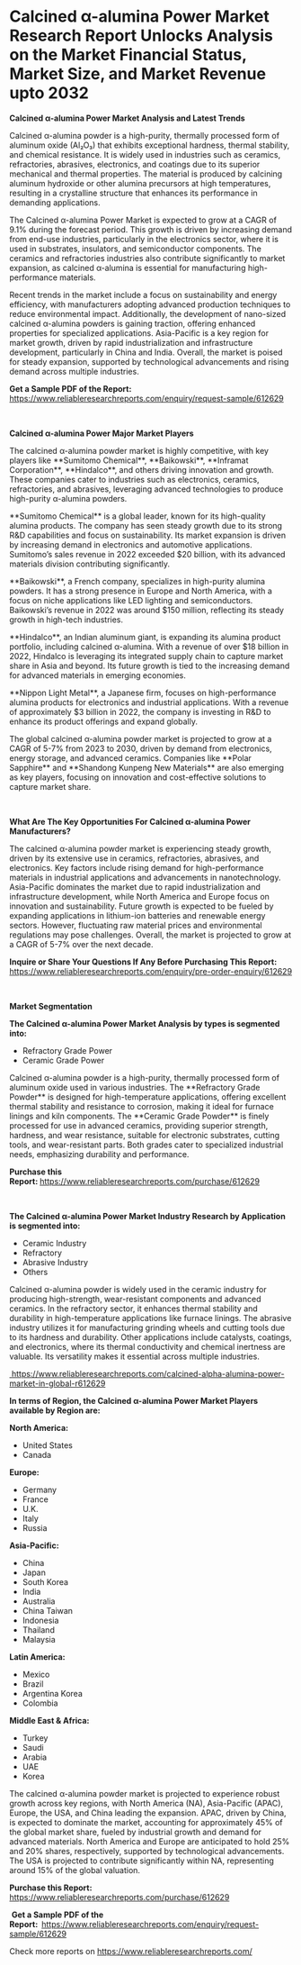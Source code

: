<p><h1>Calcined α-alumina Power Market Research Report Unlocks Analysis on the Market Financial Status, Market Size, and Market Revenue upto 2032</h1></p><p><strong>Calcined α-alumina Power Market Analysis and Latest Trends</strong></p>
<p><p>Calcined α-alumina powder is a high-purity, thermally processed form of aluminum oxide (Al₂O₃) that exhibits exceptional hardness, thermal stability, and chemical resistance. It is widely used in industries such as ceramics, refractories, abrasives, electronics, and coatings due to its superior mechanical and thermal properties. The material is produced by calcining aluminum hydroxide or other alumina precursors at high temperatures, resulting in a crystalline structure that enhances its performance in demanding applications.</p><p>The Calcined α-alumina Power Market is expected to grow at a CAGR of 9.1% during the forecast period. This growth is driven by increasing demand from end-use industries, particularly in the electronics sector, where it is used in substrates, insulators, and semiconductor components. The ceramics and refractories industries also contribute significantly to market expansion, as calcined α-alumina is essential for manufacturing high-performance materials.</p><p>Recent trends in the market include a focus on sustainability and energy efficiency, with manufacturers adopting advanced production techniques to reduce environmental impact. Additionally, the development of nano-sized calcined α-alumina powders is gaining traction, offering enhanced properties for specialized applications. Asia-Pacific is a key region for market growth, driven by rapid industrialization and infrastructure development, particularly in China and India. Overall, the market is poised for steady expansion, supported by technological advancements and rising demand across multiple industries.</p></p>
<p><strong>Get a Sample PDF of the Report:&nbsp;</strong> <a href="https://www.reliableresearchreports.com/enquiry/request-sample/612629?utm_campaign=1581&utm_medium=2&utm_source=Github&utm_content=ia&utm_term=20012025&utm_id=calcined-a-alumina-power">https://www.reliableresearchreports.com/enquiry/request-sample/612629</a></p>
<p>&nbsp;</p>
<p><strong>Calcined α-alumina Power Major Market Players</strong></p>
<p><p>The calcined α-alumina powder market is highly competitive, with key players like **Sumitomo Chemical**, **Baikowski**, **Inframat Corporation**, **Hindalco**, and others driving innovation and growth. These companies cater to industries such as electronics, ceramics, refractories, and abrasives, leveraging advanced technologies to produce high-purity α-alumina powders.</p><p>**Sumitomo Chemical** is a global leader, known for its high-quality alumina products. The company has seen steady growth due to its strong R&D capabilities and focus on sustainability. Its market expansion is driven by increasing demand in electronics and automotive applications. Sumitomo’s sales revenue in 2022 exceeded $20 billion, with its advanced materials division contributing significantly.</p><p>**Baikowski**, a French company, specializes in high-purity alumina powders. It has a strong presence in Europe and North America, with a focus on niche applications like LED lighting and semiconductors. Baikowski’s revenue in 2022 was around $150 million, reflecting its steady growth in high-tech industries.</p><p>**Hindalco**, an Indian aluminum giant, is expanding its alumina product portfolio, including calcined α-alumina. With a revenue of over $18 billion in 2022, Hindalco is leveraging its integrated supply chain to capture market share in Asia and beyond. Its future growth is tied to the increasing demand for advanced materials in emerging economies.</p><p>**Nippon Light Metal**, a Japanese firm, focuses on high-performance alumina products for electronics and industrial applications. With a revenue of approximately $3 billion in 2022, the company is investing in R&D to enhance its product offerings and expand globally.</p><p>The global calcined α-alumina powder market is projected to grow at a CAGR of 5-7% from 2023 to 2030, driven by demand from electronics, energy storage, and advanced ceramics. Companies like **Polar Sapphire** and **Shandong Kunpeng New Materials** are also emerging as key players, focusing on innovation and cost-effective solutions to capture market share.</p></p>
<p>&nbsp;</p>
<p><strong>What Are The Key Opportunities For Calcined α-alumina Power Manufacturers?</strong></p>
<p><p>The calcined α-alumina powder market is experiencing steady growth, driven by its extensive use in ceramics, refractories, abrasives, and electronics. Key factors include rising demand for high-performance materials in industrial applications and advancements in nanotechnology. Asia-Pacific dominates the market due to rapid industrialization and infrastructure development, while North America and Europe focus on innovation and sustainability. Future growth is expected to be fueled by expanding applications in lithium-ion batteries and renewable energy sectors. However, fluctuating raw material prices and environmental regulations may pose challenges. Overall, the market is projected to grow at a CAGR of 5-7% over the next decade.</p></p>
<p><strong>Inquire or Share Your Questions If Any Before Purchasing This Report:</strong> <a href="https://www.reliableresearchreports.com/enquiry/pre-order-enquiry/612629?utm_campaign=1581&utm_medium=2&utm_source=Github&utm_content=ia&utm_term=20012025&utm_id=calcined-a-alumina-power">https://www.reliableresearchreports.com/enquiry/pre-order-enquiry/612629</a></p>
<p>&nbsp;</p>
<p><strong>Market Segmentation</strong></p>
<p><strong>The Calcined α-alumina Power Market Analysis by types is segmented into:</strong></p>
<p><ul><li>Refractory Grade Power</li><li>Ceramic Grade Power</li></ul></p>
<p><p>Calcined α-alumina powder is a high-purity, thermally processed form of aluminum oxide used in various industries. The **Refractory Grade Powder** is designed for high-temperature applications, offering excellent thermal stability and resistance to corrosion, making it ideal for furnace linings and kiln components. The **Ceramic Grade Powder** is finely processed for use in advanced ceramics, providing superior strength, hardness, and wear resistance, suitable for electronic substrates, cutting tools, and wear-resistant parts. Both grades cater to specialized industrial needs, emphasizing durability and performance.</p></p>
<p><strong>Purchase this Report:&nbsp;</strong><a href="https://www.reliableresearchreports.com/purchase/612629?utm_campaign=1581&utm_medium=2&utm_source=Github&utm_content=ia&utm_term=20012025&utm_id=calcined-a-alumina-power">https://www.reliableresearchreports.com/purchase/612629</a></p>
<p>&nbsp;</p>
<p><strong>The Calcined α-alumina Power Market Industry Research by Application is segmented into:</strong></p>
<p><ul><li>Ceramic Industry</li><li>Refractory</li><li>Abrasive Industry</li><li>Others</li></ul></p>
<p><p>Calcined α-alumina powder is widely used in the ceramic industry for producing high-strength, wear-resistant components and advanced ceramics. In the refractory sector, it enhances thermal stability and durability in high-temperature applications like furnace linings. The abrasive industry utilizes it for manufacturing grinding wheels and cutting tools due to its hardness and durability. Other applications include catalysts, coatings, and electronics, where its thermal conductivity and chemical inertness are valuable. Its versatility makes it essential across multiple industries.</p></p>
<p><a href="https://www.reliableresearchreports.com/calcined-alpha-alumina-power-market-in-global-r612629?utm_campaign=1581&utm_medium=2&utm_source=Github&utm_content=ia&utm_term=20012025&utm_id=calcined-a-alumina-power">&nbsp;https://www.reliableresearchreports.com/calcined-alpha-alumina-power-market-in-global-r612629</a></p>
<p><strong>In terms of Region, the Calcined α-alumina Power Market Players available by Region are:</strong></p>
<p>
    <p> <strong> North America: </strong>
        <ul>
            <li>United States</li>
            <li>Canada</li>
        </ul>
        </p> 
    <p> <strong> Europe: </strong>
        <ul>
            <li>Germany</li>
            <li>France</li>
            <li>U.K.</li>
            <li>Italy</li>
            <li>Russia</li>
        </ul>
        </p> 
    <p> <strong> Asia-Pacific: </strong>
        <ul>
            <li>China</li>
            <li>Japan</li>
            <li>South Korea</li>
            <li>India</li>
            <li>Australia</li>
            <li>China Taiwan</li>
            <li>Indonesia</li>
            <li>Thailand</li>
            <li>Malaysia</li>
        </ul>
        </p> 
    <p> <strong> Latin America: </strong>
        <ul>
            <li>Mexico</li>
            <li>Brazil</li>
            <li>Argentina Korea</li>
            <li>Colombia</li>
        </ul>
        </p> 
    <p> <strong> Middle East & Africa: </strong>
        <ul>
            <li>Turkey</li>
            <li>Saudi</li>
            <li>Arabia</li>
            <li>UAE</li>
            <li>Korea</li>
        </ul>
    </p>
    </p>
<p><p>The calcined α-alumina powder market is projected to experience robust growth across key regions, with North America (NA), Asia-Pacific (APAC), Europe, the USA, and China leading the expansion. APAC, driven by China, is expected to dominate the market, accounting for approximately 45% of the global market share, fueled by industrial growth and demand for advanced materials. North America and Europe are anticipated to hold 25% and 20% shares, respectively, supported by technological advancements. The USA is projected to contribute significantly within NA, representing around 15% of the global valuation.</p></p>
<p><strong>Purchase this Report: </strong><a href="https://www.reliableresearchreports.com/purchase/612629?utm_campaign=1581&utm_medium=2&utm_source=Github&utm_content=ia&utm_term=20012025&utm_id=calcined-a-alumina-power">https://www.reliableresearchreports.com/purchase/612629</a></p>
<p>&nbsp;<strong>Get a Sample PDF of the Report:&nbsp;&nbsp;</strong><a href="https://www.reliableresearchreports.com/enquiry/request-sample/612629?utm_campaign=1581&utm_medium=2&utm_source=Github&utm_content=ia&utm_term=20012025&utm_id=calcined-a-alumina-power">https://www.reliableresearchreports.com/enquiry/request-sample/612629</a></p>
<p><strong></strong></p>
<p>Check more reports on <a href="https://www.reliableresearchreports.com/?utm_campaign=1581&utm_medium=2&utm_source=Github&utm_content=ia&utm_term=20012025&utm_id=calcined-a-alumina-power">https://www.reliableresearchreports.com/</a></p>
